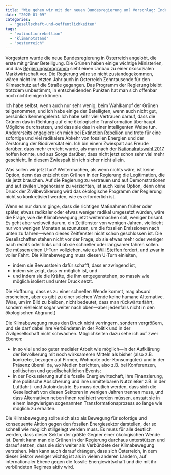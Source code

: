 ```yaml
---
title: "Wie gehen wir mit der neuen Bundesregierung um? Vorschlag: Indem wir uns auf die fossile Energiewirtschaft konzentrieren."
date: "2020-01-09"
categories: 
  - "gesellschaft-und-oeffentlichkeiten"
tags: 
  - "extinctionrebellion"
  - "klimanotstand"
  - "oesterreich"
---
```


Vorgestern wurde die neue Bundesregierung in Österreich angelobt, die erste mit grüner Beteiligung. Die Grünen haben einige wichtige Ministerien, und das [Regierungsprogramm](https://www.wienerzeitung.at/nachrichten/politik/oesterreich/2044635-Das-Regierungsprogramm-zum-Downloaden.html "Das Regierungsprogramm zum Downloaden - Wiener Zeitung Online") sieht einen Umbau zu einer ökosozialen Marktwirtschaft vor. Die Regierung wäre so nicht zustandegekommen, wären nicht im letzten Jahr auch in Österreich Zehntausende für den Klimaschutz auf die Straße gegangen. Das Programm der Regierung bleibt trotzdem unbestimmt, in entscheidenden Punkten hat man sich offenbar noch nicht einigen können.

Ich habe selbst, wenn auch nur sehr wenig, beim Wahlkampf der Grünen teilgenommen, und ich habe einige der Beteiligten, wenn auch nicht gut, persönlich kennengelernt. Ich habe sehr viel Vertrauen darauf, dass die Grünen das in Richtung auf eine ökologische Transformation überhaupt Mögliche durchsetzen, und dass sie das in einer intelligenten Weise tun. Andererseits engagiere ich mich bei [Extinction Rebellion](https://xrebellion.at/ "Extinction Rebellion Austria – Rebellion für das Leben") und trete für eine sofortige und viel radikalere Abkehr von fossilen Energien und der Zerstörung der Biodiversität ein. Ich bin einem Zwiespalt aus Freude darüber, dass mehr erreicht wurde, als man nach der [Nationalratswahl 2017](https://de.wikipedia.org/wiki/Nationalratswahl_in_%C3%96sterreich_2017 "Nationalratswahl in Österreich 2017 – Wikipedia") hoffen konnte, und aus Sorge darüber, dass nicht jetzt schon sehr viel mehr geschieht. In diesem Zwiespalt bin ich sicher nicht allein.

Was sollen wir jetzt tun? Weitermachen, als wenn nichts wäre, ist keine Option, denn das entzieht den Grünen in der Regierung die Legitimation, die sie jetzt brauchen. Auf die Regierung zu vertrauen und auf Demonstrationen und auf zivilen Ungehorsam zu verzichten, ist auch keine Option, denn ohne Druck der Zivilbevölkerung wird das ökologische Programm der Regierung nicht so konkretisiert werden, wie es erforderlich ist.

Wenn es nur darum ginge, dass die richtigen Maßnahmen früher oder später, etwas radikaler oder etwas weniger radikal umgesetzt würden, wäre die Frage, wie die Klimabewegung jetzt weitermachen soll, weniger brisant. Es geht aber weltweit darum, ein Zeitfenster von wenigen Jahren, vielleicht nur von wenigen Monaten auszunutzen, um die fossilen Emissionen nach unten zu fahren—wenn dieses Zeitfenster nicht schon geschlossen ist. Die Gesellschaften stehen nicht vor der Frage, ob sie etwas mehr oder weniger nach rechts oder links und ob sie schneller oder langsamer fahren sollen. Sie müssen einen U-Turn vollziehen, [wie es Will Steffen fordert](https://www.youtube.com/watch?v=OzQsjuzr3_M "The Big U-Turn Ahead: Calling Australia to Action on Climate Change - YouTube"), und zwar in voller Fahrt. Die Klimabewegung muss diesen U-Turn einleiten,

- indem sie Bewusstsein dafür schafft, dass er zwingend ist,
- indem sie zeigt, dass er möglich ist, und
- und indem sie die Kräfte, die ihm entgegenstehen, so massiv wie möglich isoliert und unter Druck setzt.

Die Hoffnung, dass es zu einer schnellen Wende kommt, mag absurd erscheinen, aber es gibt zu einer solchen Wende keine humane Alternative. (Was, um im Bild zu bleiben, nicht bedeutet, dass man rückwärts fährt, sondern vielleicht sogar weiter nach oben—aber jedenfalls nicht in den ökologischen Abgrund.)

Die Klimabewegung muss den Druck nicht verringern, sondern vergrößern, und sie darf dabei ihre Verbündeten in der Politik und in der Zivilgesellschaft nicht schwächen. Möglichkeiten dazu sehe ich auf zwei Ebenen:

- in so viel und so guter medialer Arbeit wie möglich—in der Aufklärung der Bevölkerung mit noch wirksameren Mitteln als bisher (also z.B. konkreter, bezogen auf Firmen, Wohnorte oder Konsumgüter) und in der Präsenz überall da, wo Medien berichten, also z.B. bei Konferenzen, politischen und gesellschaftlichen Events;
- in der Fokussierung auf die fossile Energiewirtschaft, ihre Finanzierung, ihre politische Absicherung und ihre unmittelbaren Nutznießer z.B. in der Luftfahrt- und Autoindustrie. Es muss deutlich werden, dass sich die Gesellschaft von diesen Sektoren in wenigen Jahren trennen muss, und dass Alternativen neben ihnen realisiert werden müssen, anstatt sie in einem langwierigen sogenannten Transformationsprozess so lange wie möglich zu erhalten.

Die Klimabewegung sollte sich also als Bewegung für sofortige und konsequente Aktion gegen den fossilen Energiesektor darstellen, der so schnell wie möglich stillgelegt werden muss. Es muss für alle deutlich werden, dass dieser Sektor der größte Gegner einer ökologischen Wende ist. Damit kann man die Grünen in der Regierung durchaus unterstützen und darauf setzen, dass sie sich weiter als Verbündete der Klimabewegung verstehen. Man kann auch darauf drängen, dass sich Österreich, in dem dieser Sektor weniger wichtig ist als in vielen anderen Ländern, auf internationaler Ebene gegen die fossile Energiewirtschaft und die mit ihr verbündeten Regimes aktiv wird.
